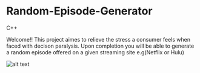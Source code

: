 # Random-Episode-Generator
C++

Welcome!! This project aimes to relieve the stress a consumer feels when faced with decison paralysis. Upon completion you will be able to generate a random episode offered on a given streaming site e.g(Netflix or Hulu)




![alt text](https://lh3.googleusercontent.com/B_en6z-ml6yC1FSXgbOhZdtWboKYnnmlS99GBzPQeYES2CAEkBnfADirUdYQXlr-INJq-Lhp=w640-h400-e365) 
